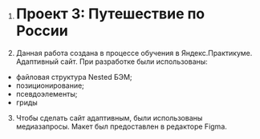 1. # Проект 3: Путешествие по России

2. Данная работа создана в процессе обучения в Яндекс.Практикуме.
Адаптивный сайт. При разработке были использованы:
* файловая структура Nested БЭМ;
* позиционирование;
* псевдоэлементы;
* гриды

3. Чтобы сделать сайт адаптивным, были использованы медиазапросы. Макет был предоставлен в редакторе Figma.
